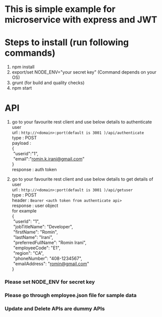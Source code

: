 # This is simple example for microservice with express and JWT

# Steps to install (run following commands)

1) npm install
2) export/set NODE_ENV="your secret key" (Command depends on your OS)
3) grunt (for build and quality checks)
4) npm start

# API
1) go to your favourite rest client and use below details to authenticate user<br />
	url : `http://<domain>:port(default is 3001 )/api/authenticate`<br />
	type : POST<br />
	payload : <br />{<br />
			&nbsp;"userid":"1",<br />
			&nbsp;"email":"romin.k.irani@gmail.com"<br />
		}<br />
	response : auth token<br />

2) go to your favourite rest client and use below details to get details of user<br />
	url : `http://<domain>:port(default is 3001 )/api/getuser`<br />
	type : POST<br />
	header : `Bearer <auth token from authenticate api>`<br />
	response : user object<br />
	for example<br />
	  {<br />
		  &nbsp;"userId": "1",<br />
		  &nbsp;"jobTitleName": "Developer",<br />
		  &nbsp;"firstName": "Romin",<br />
		  &nbsp;"lastName": "Irani",<br />
		  &nbsp;"preferredFullName": "Romin Irani",<br />
		  &nbsp;"employeeCode": "E1",<br />
		  &nbsp;"region": "CA",<br />
		  &nbsp;"phoneNumber": "408-1234567",<br />
		  &nbsp;"emailAddress": "romin@gmail.com"<br />
		}<br />

### Please set NODE_ENV for secret key<br />		
### Please go through employee.json file for sample data<br />
### Update and Delete APIs are dummy APIs<br />
